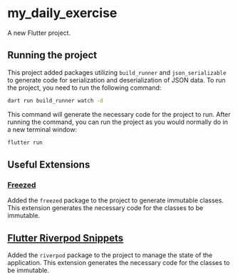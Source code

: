 # my_daily_exercise

A new Flutter project.

## Running the project

This project added packages utilizing `build_runner` and `json_serializable` to generate code for serialization and deserialization of JSON data. To run the project, you need to run the following command:

```bash
dart run build_runner watch -d
```

This command will generate the necessary code for the project to run. After running the command, you can run the project as you would normally do in a new terminal window:

```bash
flutter run
```

## Useful Extensions

### [Freezed](https://marketplace.visualstudio.com/items?itemName=blaxou.freezed)

Added the `freezed` package to the project to generate immutable classes. This extension generates the necessary code for the classes to be immutable.

## [Flutter Riverpod Snippets](https://marketplace.visualstudio.com/items?itemName=robert-brunhage.flutter-riverpod-snippets)

Added the `riverpod` package to the project to manage the state of the application. This extension generates the necessary code for the classes to be immutable.
